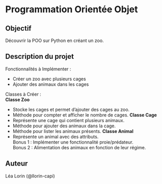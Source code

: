 # Programmation Orientée Objet

## Objectif
Découvrir la POO sur Python en créant un zoo.

## Description du projet

Fonctionnalités à Implémenter :
* Créer un zoo avec plusieurs cages
* Ajouter des animaux dans les cages

Classes à Créer :  
**Classe Zoo**  
* Stocke les cages et permet d’ajouter des cages au zoo.
* Méthode pour compter et afficher le nombre de cages.
**Classe Cage**  
* Représente une cage qui contient plusieurs animaux.
* Méthode pour ajouter des animaux dans la cage.
* Méthode pour lister les animaux présents.
**Classe Animal**  
* Représente un animal avec des attributs.
​  
Bonus 1 : Implémenter une fonctionnalité proie/prédateur.  
Bonus 2 : Alimentation des animaux en fonction de leur régime.

## Auteur
Léa Lorin (@llorin-capi)
